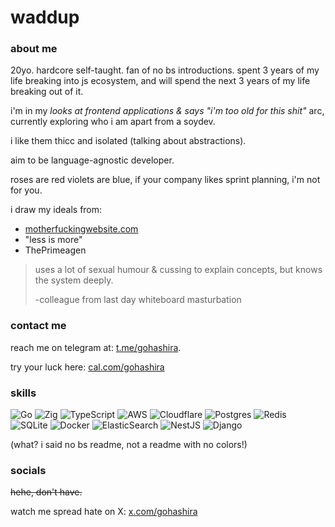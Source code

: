 waddup
======================================================================================================================================

### about me
20yo. hardcore self-taught. fan of no bs introductions. spent 3 years of my life breaking into js ecosystem, and will spend the next 3 years of my life breaking out of it.

i'm in my *looks at frontend applications & says "i'm too old for this shit"* arc, currently exploring who i am apart from a soydev.

i like them thicc and isolated (talking about abstractions).

aim to be language-agnostic developer.

roses are red violets are blue, if your company likes sprint planning, i'm not for you.

i draw my ideals from:
- [motherfuckingwebsite.com](https://www.youtube.com/watch?v=dQw4w9WgXcQ)
- "less is more"
- ThePrimeagen

> uses a lot of sexual humour & cussing to explain concepts, but knows the system deeply.
>
> -colleague from last day whiteboard masturbation

### contact me
reach me on telegram at: [t.me/gohashira](https://www.youtube.com/watch?v=dQw4w9WgXcQ).

try your luck here: [cal.com/gohashira](https://www.youtube.com/watch?v=dQw4w9WgXcQ)

### skills

![Go](https://img.shields.io/badge/go-%2300ADD8.svg?style=for-the-badge&logo=go&logoColor=white) ![Zig](https://img.shields.io/badge/Zig-%23F7A41D.svg?style=for-the-badge&logo=zig&logoColor=white) ![TypeScript](https://img.shields.io/badge/typescript-%23007ACC.svg?style=for-the-badge&logo=typescript&logoColor=white) ![AWS](https://img.shields.io/badge/AWS-%23FF9900.svg?style=for-the-badge&logo=amazon-aws&logoColor=white) ![Cloudflare](https://img.shields.io/badge/Cloudflare-F38020?style=for-the-badge&logo=Cloudflare&logoColor=white) ![Postgres](https://img.shields.io/badge/postgres-%23316192.svg?style=for-the-badge&logo=postgresql&logoColor=white) ![Redis](https://img.shields.io/badge/redis-%23DD0031.svg?style=for-the-badge&logo=redis&logoColor=white) ![SQLite](https://img.shields.io/badge/sqlite-%2307405e.svg?style=for-the-badge&logo=sqlite&logoColor=white) ![Docker](https://img.shields.io/badge/docker-%230db7ed.svg?style=for-the-badge&logo=docker&logoColor=white) ![ElasticSearch](https://img.shields.io/badge/-ElasticSearch-005571?style=for-the-badge&logo=elasticsearch) ![NestJS](https://img.shields.io/badge/nestjs-%23E0234E.svg?style=for-the-badge&logo=nestjs&logoColor=white) ![Django](https://img.shields.io/badge/django-%23092E20.svg?style=for-the-badge&logo=django&logoColor=white)

(what? i said no bs readme, not a readme with no colors!)

### socials

~~hehe, don't have.~~

watch me spread hate on X: [x.com/gohashira](https://www.youtube.com/watch?v=dQw4w9WgXcQ)
